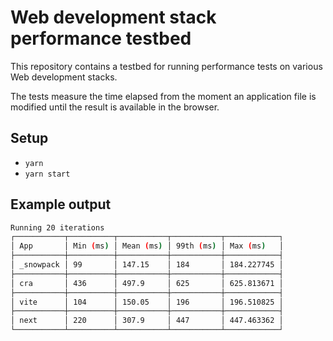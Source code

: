 # Web development stack performance testbed

This repository contains a testbed for running performance tests on various Web development stacks.

The tests measure the time elapsed from the moment an application file is modified until the result is available in the browser.

## Setup

- `yarn`
- `yarn start`

## Example output

```sh
Running 20 iterations
┌───────────┬──────────┬───────────┬───────────┬────────────┐
│ App       │ Min (ms) │ Mean (ms) │ 99th (ms) │ Max (ms)   │
├───────────┼──────────┼───────────┼───────────┼────────────┤
│ _snowpack │ 99       │ 147.15    │ 184       │ 184.227745 │
├───────────┼──────────┼───────────┼───────────┼────────────┤
│ cra       │ 436      │ 497.9     │ 625       │ 625.813671 │
├───────────┼──────────┼───────────┼───────────┼────────────┤
│ vite      │ 104      │ 150.05    │ 196       │ 196.510825 │
├───────────┼──────────┼───────────┼───────────┼────────────┤
│ next      │ 220      │ 307.9     │ 447       │ 447.463362 │
└───────────┴──────────┴───────────┴───────────┴────────────┘
```

